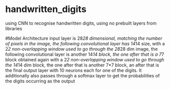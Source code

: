 # handwritten_digits
using CNN to recognise handwritten digits, using no prebuilt layers from libraries

#Model Architecture
input layer is 28*28 dimensional, matching the number of pixels in the image, the following convolutional layer has 14*14 size, with a 2*2 non-overlapping window used to go through the 28*28 dim image, the following convolutional layer is another 14*14 block, the one after that is a 7*7 block obtained again with a 2*2 non-overlapping window used to go through the 14*14 dim block, the one after that is another 7*7 block, an after that is the final output layer with 10 neurons each for one of the digits. It additionally also passes through a softmax layer to get the probabilities of the digits occurring as the output 
